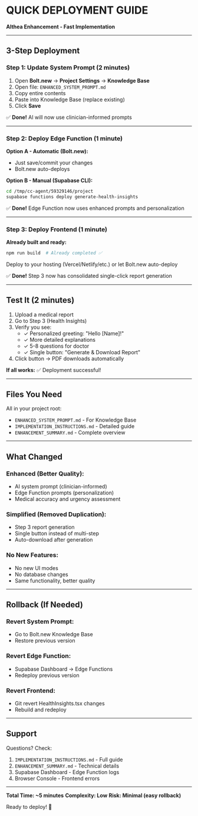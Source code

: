 # QUICK DEPLOYMENT GUIDE
**Althea Enhancement - Fast Implementation**

---

## 3-Step Deployment

### Step 1: Update System Prompt (2 minutes)
1. Open **Bolt.new** → **Project Settings** → **Knowledge Base**
2. Open file: `ENHANCED_SYSTEM_PROMPT.md`
3. Copy entire contents
4. Paste into Knowledge Base (replace existing)
5. Click **Save**

✅ **Done!** AI will now use clinician-informed prompts

---

### Step 2: Deploy Edge Function (1 minute)
**Option A - Automatic (Bolt.new):**
- Just save/commit your changes
- Bolt.new auto-deploys

**Option B - Manual (Supabase CLI):**
```bash
cd /tmp/cc-agent/59329146/project
supabase functions deploy generate-health-insights
```

✅ **Done!** Edge Function now uses enhanced prompts and personalization

---

### Step 3: Deploy Frontend (1 minute)
**Already built and ready:**
```bash
npm run build  # Already completed ✅
```

Deploy to your hosting (Vercel/Netlify/etc.) or let Bolt.new auto-deploy

✅ **Done!** Step 3 now has consolidated single-click report generation

---

## Test It (2 minutes)

1. Upload a medical report
2. Go to Step 3 (Health Insights)
3. Verify you see:
   - ✓ Personalized greeting: "Hello [Name]!"
   - ✓ More detailed explanations
   - ✓ 5-8 questions for doctor
   - ✓ Single button: "Generate & Download Report"
4. Click button → PDF downloads automatically

**If all works:** ✅ Deployment successful!

---

## Files You Need

All in your project root:
- `ENHANCED_SYSTEM_PROMPT.md` - For Knowledge Base
- `IMPLEMENTATION_INSTRUCTIONS.md` - Detailed guide
- `ENHANCEMENT_SUMMARY.md` - Complete overview

---

## What Changed

### Enhanced (Better Quality):
- AI system prompt (clinician-informed)
- Edge Function prompts (personalization)
- Medical accuracy and urgency assessment

### Simplified (Removed Duplication):
- Step 3 report generation
- Single button instead of multi-step
- Auto-download after generation

### No New Features:
- No new UI modes
- No database changes
- Same functionality, better quality

---

## Rollback (If Needed)

### Revert System Prompt:
- Go to Bolt.new Knowledge Base
- Restore previous version

### Revert Edge Function:
- Supabase Dashboard → Edge Functions
- Redeploy previous version

### Revert Frontend:
- Git revert HealthInsights.tsx changes
- Rebuild and redeploy

---

## Support

Questions? Check:
1. `IMPLEMENTATION_INSTRUCTIONS.md` - Full guide
2. `ENHANCEMENT_SUMMARY.md` - Technical details
3. Supabase Dashboard - Edge Function logs
4. Browser Console - Frontend errors

---

**Total Time: ~5 minutes**
**Complexity: Low**
**Risk: Minimal (easy rollback)**

Ready to deploy! 🚀
